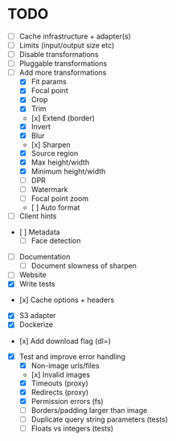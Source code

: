 # TODO

- [ ] Cache infrastructure + adapter(s)
- [ ] Limits (input/output size etc)
- [ ] Disable transformations
- [ ] Pluggable transformations
- [ ] Add more transformations
  - [x] Fit params
  - [x] Focal point
  - [x] Crop
  - [x] Trim
  - [x] Extend (border)
  - [x] Invert
  - [x] Blur
  - [x] Sharpen
  - [x] Source region
  - [x] Max height/width
  - [x] Minimum height/width
  - [ ] DPR
  - [ ] Watermark
  - [ ] Focal point zoom
  - [ ] Auto format
- [ ] Client hints
- [ ] Metadata
  - [ ] Face detection
- [ ] Documentation
  - [ ] Document slowness of sharpen
- [ ] Website
- [x] Write tests
- [x] Cache options + headers
- [x] S3 adapter
- [x] Dockerize
- [x] Add download flag (dl=<filename>)
- [x] Test and improve error handling
  - [x] Non-image urls/files
  - [x] Invalid images
  - [x] Timeouts (proxy)
  - [x] Redirects (proxy)
  - [x] Permission errors (fs)
  - [ ] Borders/padding larger than image
  - [ ] Duplicate query string parameters (tests)
  - [ ] Floats vs integers (tests)
